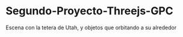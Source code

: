 Segundo-Proyecto-Threejs-GPC
============================

Escena con la tetera de Utah, y objetos que orbitando a su alrededor
